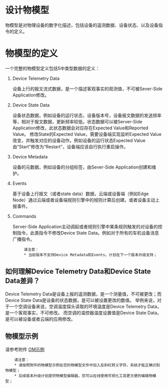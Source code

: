 # 设计物模型

物模型是对物理设备的数字化描述，包括设备的遥测数据、设备状态、以及设备指令的定义。

# 物模型的定义

一个完整的物模型定义包括5中类型数据的定义：

1. Device Telemetry Data

	设备上行的报文流式数据，是一个描述客观事实的观测值，不可被Sever-Side Application修改。

2. Device State Data

	设备状态数据，例如设备的运行状态，设备版本号，设备报文数据的发送频率等，相对于报文数据，更新频率较低。状态数据可以被Server-Side Application修改，此状态数据会对应存在Expected Value和Reported Value。
	修改State的Expected Value，需要设备端实现监听Expected Value改变，并触发对应的设备动作。例如设备的运行状态Expected Value由“Start”修改为“Restart”，设备端应该自行执行重启操作。

3. Device Metadata

	设备的元数据，例如设备的分组标签，由Sever-Side Application创建和维护。

4. Events

	基于设备上行报文（或者state data）数据，云端或设备端（例如Edge Node）通过云端或者设备端规则引擎中的规则计算后创建。或者设备主动上报事件。

5. Commands

	Server-Side Application主动调起或者规则引擎中某条规则触发的对设备的控制指令，此类指令不修改Device State Data。例如对于所有的车机设备消息广播指令。

			请注意：
			* 当前版本不支持Device Metadata和Events，计划在下一个版本升级支持；

## 如何理解Device Telemetry Data和Device State Data差异？
Device Telemetry Data是设备上报的遥测数据，是一个测量值，不可被更改；而Device State Data是设备的状态数据，是可以被设置更改的数值。
举例来说，对于一个空调设备来说，空调温度探头读取的环境温度是Device Telemetry Data，是一个客观事实，不可修改。
而空调的温控器温度设置值是Device State Data，是可以被设备或者云端的应用修改。

## 物模型示例
请参考附件 [OM示例](../../../../image/IoT/IoT-Hub/Sample-OM.json)

		请注意：
		* 请按照附件的物模型示例在您的物模型文件中加入反斜杠转义字符，系统才能正确识别物模型；
		* 后续版本升级计划提供物模型编辑器，您可以在线使用可视化工具更方便的编辑物模型；


